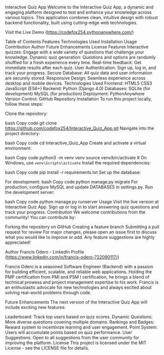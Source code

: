 Interactive Quiz App
Welcome to the Interactive Quiz App, a dynamic and engaging platform designed to test and enhance your knowledge across various topics. This application combines clean, intuitive design with robust backend functionality, built using cutting-edge web technologies.

Visit the Live Demo (https://codefox254.pythonanywhere.com/)

Table of Contents
Features
Technologies Used
Installation
Usage
Contribution
Author
Future Enhancements
License
Features
Interactive quizzes: Engage with a wide variety of questions that challenge your knowledge.
Dynamic quiz generation: Questions and options are randomly shuffled for a fresh experience every time.
Real-time feedback: Get immediate results after each quiz.
User Authentication: Sign up, log in, and track your progress.
Secure Database: All quiz data and user information are securely stored.
Responsive Design: Seamless experience across desktop and mobile devices.
Technologies Used
Frontend:
HTML5
CSS3
JavaScript (ES6+)
Backend:
Python (Django 4.0)
Databases:
SQLite (for development)
MySQL (for production)
Deployment:
PythonAnywhere
Version Control:
GitHub Repository
Installation
To run this project locally, follow these steps:

Clone the repository:

bash
Copy code
git clone https://github.com/codefox254/Interactive_Quiz_App.git
Navigate into the project directory:

bash
Copy code
cd Interactive_Quiz_App
Create and activate a virtual environment:

bash
Copy code
python3 -m venv venv
source venv/bin/activate  # On Windows, use `venv\Scripts\activate`
Install the required dependencies:

bash
Copy code
pip install -r requirements.txt
Set up the database:

For development:
bash
Copy code
python manage.py migrate
For production, configure MySQL and update DATABASES in settings.py.
Run the development server:

bash
Copy code
python manage.py runserver
Usage
Visit the live version at Interactive Quiz App.
Sign up or log in to start answering quiz questions and track your progress.
Contribution
We welcome contributions from the community! You can contribute by:

Forking the repository on GitHub
Creating a feature branch
Submitting a pull request for review
For major changes, please open an issue first to discuss what you would like to improve or add. Any feature suggestions are highly appreciated!

Author
Francis Odero - LinkedIn Profile (https://www.linkedin.com/in/francis-odero-722090117/)

Francis Odero is a seasoned Software Engineer (Backend) with a passion for building efficient, scalable, and reliable web applications. Holding the PMP certification from PMI and PSM I certification, he brings a blend of technical prowess and project management expertise to his work. Francis is an enthusiastic advocate for new technologies and always excited about solving real-world problems through code.

Future Enhancements
The next version of the Interactive Quiz App will include exciting new features:

Leaderboard: Track top users based on quiz scores.
Dynamic Questions: More diverse questions covering multiple domains.
Rankings and Badges: Reward system to incentivize learning and user engagement.
Point System: Users will accumulate points based on quiz performance.
User Suggestions: Open to all suggestions from the user community for improving the platform.
License
This project is licensed under the MIT License - see the LICENSE file for details.
